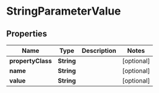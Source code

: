 

# StringParameterValue


## Properties

Name | Type | Description | Notes
------------ | ------------- | ------------- | -------------
**propertyClass** | **String** |  |  [optional]
**name** | **String** |  |  [optional]
**value** | **String** |  |  [optional]



